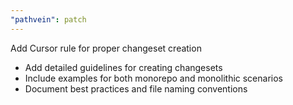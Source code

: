```yaml
---
"pathvein": patch
---
```


Add Cursor rule for proper changeset creation
- Add detailed guidelines for creating changesets
- Include examples for both monorepo and monolithic scenarios
- Document best practices and file naming conventions 